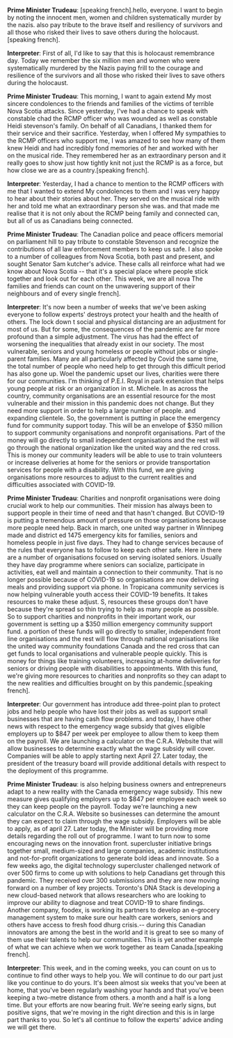 

**Prime Minister Trudeau**:
[speaking french].hello, everyone.
I want to begin by noting the innocent men, women and children systematically murder by the nazis.
 also pay tribute to the brave itself and resiliency of survivors and all those who risked their lives to save others during the holocaust.[speaking french].



**Interpreter**:
First of all, I'd like to say that this is holocaust remembrance day.
Today we remember the six million men and women who were systematically murdered by the Nazis paying frill to the courage and resilience of the survivors and all those who risked their lives to save others during the holocaust.



**Prime Minister Trudeau**:
This morning, I want to again extend My most sincere condolences to the friends and families of the victims of terrible Nova Scotia attacks.
Since yesterday, I've had a chance to speak with constable chad  the RCMP officer who was wounded as well as constable Heidi stevenson's family.
On behalf of all Canadians, I thanked them for their service and their sacrifice.
Yesterday, when I offered My sympathies to the RCMP officers who support me, I was amazed to see how many of them knew Heidi and had incredibly fond memories of her and worked with her on the musical ride.
They remembered her as an extraordinary person and it really goes to show just how tightly knit not just the RCMP is as a force, but how close we are as a country.[speaking french].



**Interpreter**:
Yesterday, I had a chance to mention to the RCMP officers with me that I wanted to extend My condolences to them and I was very happy to hear about their stories about her.
They served on the musical ride with her and told me what an extraordinary person she was.
and that made me realise that it is not only about the RCMP being family and connected can, but all of us as Canadians being connected.



**Prime Minister Trudeau**:
The Canadian police and peace officers memorial on parliament hill to pay tribute to constable Stevenson and recognize the contributions of all law enforcement members to keep us safe.
I also spoke to a number of colleagues from Nova Scotia, both past and present, and sought Senator Sam kutcher's advice.
These calls all reinforce what had we know about Nova Scotia -- that it's a special place where people stick together and look out for each other.
This week, we are all nova  The families and friends can count on the unwavering support of their neighbours and of every single  french].



**Interpreter**:
It's now been a number of weeks that we've been asking everyone to follow experts' destroys protect your health and the health of others.
The lock down t social and physical distancing are an adjustment for most of us. But for some, the consequences of the pandemic are far more profound than a simple adjustment.
The virus has had the effect of worsening the inequalities that already exist in our society.
The most vulnerable, seniors and young homeless or people without jobs or single-parent families.
Many are all particularly affected by Covid  the same time, the total number of people who need help to get through this difficult period has also gone up. Woel  the pandemic upset our lives, charities were there for our communities.
I'm thinking of P.E.I. Royal in park extension that helps young people at risk or an organization in st. Michele.
In  as across the country, community organisations are an essential resource for the most vulnerable and their mission in this pandemic does not change.
But they need more support in order to help a large number of people.
and expanding clientele.
So, the government is putting in place the emergency fund for community support today.
This will be an envelope of $350 million to support community organisations and nonprofit organisations.
Part of the money will go directly to small independent organisations and the rest will go through the national organization like the united way and the red cross.
This is money our community leaders will be able to use to train volunteers or increase deliveries at home for the seniors or provide transportation services for people with a disability.
With this fund, we are giving organisations more resources to adjust to the current realities and difficulties associated with COVID-19.



**Prime Minister Trudeau**:
Charities and nonprofit organisations were doing crucial work to help our communities.
Their mission has always been to support people in their time of need and that hasn't changed.
But COVID-19 is putting a tremendous amount of pressure on those organisations because more people need help.
Back in march, one united way partner in Winnipeg made and district ed 1475 emergency kits for families, seniors and homeless people in just five days.
They had to change services because of the rules that everyone has to follow to keep each other safe.
Here in  there are a number of organisations focused on serving isolated seniors.
Usually they have day programme where seniors can socialize, participate in activities, eat well and maintain a connection to their community.
That is no longer possible because of COVID-19 so organisations are now delivering meals and providing support via phone.
In  Tropicana community services is now helping vulnerable youth access their COVID-19 benefits.
It takes resources to make these adjust.
S, resources these groups don't have because they're spread so thin trying to help as many people as possible.
So to support charities and nonprofits in their important work, our government is setting up a $350 million emergency community support fund.
a portion of these funds will go directly to smaller, independent front line organisations and the rest will flow through national organisations like the united way community foundations Canada and the red cross that can get funds to local organisations and vulnerable people quickly.
This is money for things like training volunteers, increasing at-home deliveries for seniors or driving people with disabilities to appointments.
With this fund, we're giving more resources to charities and nonprofits so they can adapt to the new realities and difficulties brought on by this pandemic.[speaking french].



**Interpreter**:
Our government has introduce add three-point plan to protect jobs and help people who have lost their jobs as well as support small businesses that are having cash flow problems.
and today, I have other news with respect to the emergency wage subsidy that gives eligible employers up to $847 per week per employee to allow them to keep them on the payroll.
We are launching a calculator on the C.R.A. Website that will allow businesses to determine exactly what the wage subsidy will cover.
Companies will be able to apply starting next  April 27. Later today, the president of the treasury board will provide additional details with respect to the deployment of this programme.



**Prime Minister Trudeau**:
is also helping business owners and entrepreneurs adapt to a new reality with the Canada emergency wage subsidy.
This new measure gives qualifying employers up to $847 per employee each week so they can keep people on the payroll.
Today we're launching a new calculator on the C.R.A. Website so businesses can determine the amount they can expect to claim through the wage subsidy.
Employers will be able to apply, as of   april 27. Later today, the Minister will be providing more details regarding the roll out of  programme.
I want to turn now to some encouraging news on the innovation front.
 supercluster initiative brings together small, medium-sized and large companies, academic institutions and not-for-profit organizations to generate bold ideas and innovate.
So a few weeks ago, the digital technology supercluster challenged  network of over 500 firms to come up with solutions to help Canadians get through this pandemic.
They received over 300 submissions and they are now moving forward on a number of key projects.
Toronto's DNA Stack is developing a new cloud-based network that allows researchers who are looking to improve our ability to diagnose and treat COVID-19 to share  findings.
Another company, foodex, is working  its partners to develop an e-grocery management system to make sure our health care workers, seniors and others have access to fresh food dhurg crisis.-- during this  Canadian innovators are among the best in the world and it is great to see so many of them use their talents to help our communities.
This is yet another example of what we can achieve when we work together as team Canada.[speaking french].



**Interpreter**:
This week, and in the coming weeks, you can count on us to continue to find other ways to help you.
We will continue to do our part just like you continue to do yours.
It's been almost six weeks that you've been at home, that you've been regularly washing your hands and that you've been keeping a two-metre distance from others.
a month and a half is a long time.
But your efforts are now bearing fruit.
We're seeing early signs, but positive signs, that we're moving in the right direction and this is in large part thanks to you.
So let's all continue to follow the experts' advice anding  we will get there.
